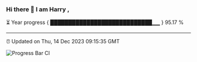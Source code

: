 ### Hi there 👋 I am Harry , 

⏳ Year progress { ████████████████████████████▁▁ } 95.17 %

---

⏰ Updated on Thu, 14 Dec 2023 09:15:35 GMT

![Progress Bar CI](https://github.com/duykhang68/duykhang68/workflows/Progress%20Bar%20CI/badge.svg)
